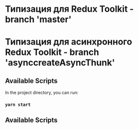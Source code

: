 # Типизация для Redux Toolkit - branch 'master'

# Типизация для асинхронного Redux Toolkit - branch 'asynccreateAsyncThunk'

## Available Scripts

In the project directory, you can run:

### `yarn start`

## Available Scripts
